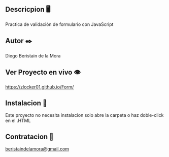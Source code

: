 ## Descricpion 🖥️

Practica de validación de formulario con JavaScript

## Autor ✒️

Diego Beristain de la Mora

## Ver Proyecto en vivo 👁️

https://zlocker01.github.io/Form/

## Instalacion 🔌

Este proyecto no necesita instalacion solo abre la carpeta o haz doble-click en el .HTML

## Contratacion 📧

beristaindelamora@gmail.com
